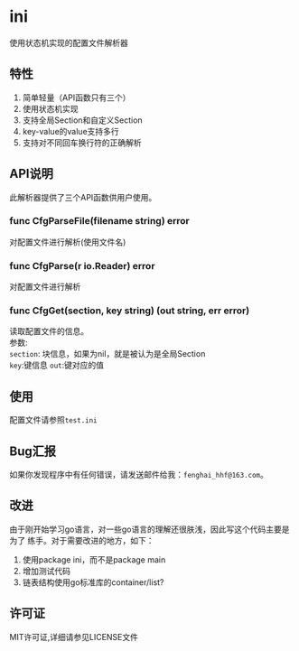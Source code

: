 # ini
使用状态机实现的配置文件解析器

## 特性
1. 简单轻量（API函数只有三个）
2. 使用状态机实现
3. 支持全局Section和自定义Section
4. key-value的value支持多行
5. 支持对不同回车换行符的正确解析

## API说明
此解析器提供了三个API函数供用户使用。

### func CfgParseFile(filename string) error
对配置文件进行解析(使用文件名)

### func CfgParse(r io.Reader) error
对配置文件进行解析

### func CfgGet(section, key string) (out string, err error)
读取配置文件的信息。  
参数:  
    `section`: 块信息，如果为nil，就是被认为是全局Section  
    `key`:键信息
    `out`:键对应的值    

## 使用
配置文件请参照`test.ini`  

## Bug汇报
如果你发现程序中有任何错误，请发送邮件给我：`fenghai_hhf@163.com`。

## 改进
由于刚开始学习go语言，对一些go语言的理解还很肤浅，因此写这个代码主要是为了
练手。对于需要改进的地方，如下：
1. 使用package ini，而不是package main
2. 增加测试代码
3. 链表结构使用go标准库的container/list?

## 许可证
MIT许可证,详细请参见LICENSE文件
